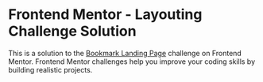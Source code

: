 # Frontend Mentor - Layouting Challenge Solution

This is a solution to the [Bookmark Landing Page]([https://www.frontendmentor.io/challenges/url-shortening-api-landing-page-2ce3ob-G](https://www.frontendmentor.io/challenges/bookmark-landing-page-5d0b588a9edda32581d29158)) challenge on Frontend Mentor. Frontend Mentor challenges help you improve your coding skills by building realistic projects.

